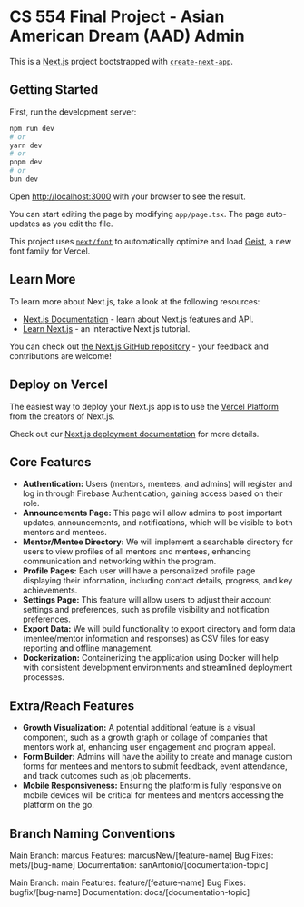 # CS 554 Final Project - Asian American Dream (AAD) Admin

This is a [Next.js](https://nextjs.org) project bootstrapped with [`create-next-app`](https://nextjs.org/docs/app/api-reference/cli/create-next-app).

## Getting Started

First, run the development server:

```bash
npm run dev
# or
yarn dev
# or
pnpm dev
# or
bun dev
```

Open [http://localhost:3000](http://localhost:3000) with your browser to see the result.

You can start editing the page by modifying `app/page.tsx`. The page auto-updates as you edit the file.

This project uses [`next/font`](https://nextjs.org/docs/app/building-your-application/optimizing/fonts) to automatically optimize and load [Geist](https://vercel.com/font), a new font family for Vercel.

## Learn More

To learn more about Next.js, take a look at the following resources:

- [Next.js Documentation](https://nextjs.org/docs) - learn about Next.js features and API.
- [Learn Next.js](https://nextjs.org/learn) - an interactive Next.js tutorial.

You can check out [the Next.js GitHub repository](https://github.com/vercel/next.js) - your feedback and contributions are welcome!

## Deploy on Vercel

The easiest way to deploy your Next.js app is to use the [Vercel Platform](https://vercel.com/new?utm_medium=default-template&filter=next.js&utm_source=create-next-app&utm_campaign=create-next-app-readme) from the creators of Next.js.

Check out our [Next.js deployment documentation](https://nextjs.org/docs/app/building-your-application/deploying) for more details.

## Core Features
- **Authentication:** Users (mentors, mentees, and admins) will register and log in through Firebase Authentication, gaining access based on their role.
- **Announcements Page:** This page will allow admins to post important updates, announcements, and notifications, which will be visible to both mentors and mentees.
- **Mentor/Mentee Directory:** We will implement a searchable directory for users to view profiles of all mentors and mentees, enhancing communication and networking within the program.
- **Profile Pages:** Each user will have a personalized profile page displaying their information, including contact details, progress, and key achievements.
- **Settings Page:** This feature will allow users to adjust their account settings and preferences, such as profile visibility and notification preferences.
- **Export Data:** We will build functionality to export directory and form data (mentee/mentor information and responses) as CSV files for easy reporting and offline management.
- **Dockerization:** Containerizing the application using Docker will help with consistent development environments and streamlined deployment processes.

## Extra/Reach Features
- **Growth Visualization:** A potential additional feature is a visual component, such as a growth graph or collage of companies that mentors work at, enhancing user engagement and program appeal.
- **Form Builder:** Admins will have the ability to create and manage custom forms for mentees and mentors to submit feedback, event attendance, and track outcomes such as job placements.
- **Mobile Responsiveness:** Ensuring the platform is fully responsive on mobile devices will be critical for mentees and mentors accessing the platform on the go.

## Branch Naming Conventions
Main Branch: 		marcus
Features: 		marcusNew/[feature-name]
Bug Fixes: 		mets/[bug-name]
Documentation: 	sanAntonio/[documentation-topic]

Main Branch: 		main
Features: 		feature/[feature-name]
Bug Fixes: 		bugfix/[bug-name]
Documentation: 	docs/[documentation-topic]
